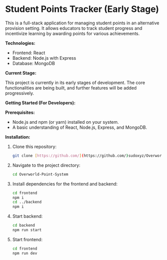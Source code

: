 # Student Points Tracker (Early Stage)

This is a full-stack application for managing student points in an alternative provision setting. It allows educators to track student progress and incentivize learning by awarding points for various achievements.

**Technologies:**

* Frontend: React
* Backend: Node.js with Express
* Database: MongoDB

**Current Stage:**

This project is currently in its early stages of development. The core functionalities are being built, and further features will be added progressively.

**Getting Started (For Developers):**

**Prerequisites:**

* Node.js and npm (or yarn) installed on your system.
* A basic understanding of React, Node.js, Express, and MongoDB.

**Installation:**

1. Clone this repository:

   ```bash
   git clone [https://github.com/](https://github.com/)sudoxyz/Overworld-Point-System.git
   ```
2. Navigate to the project directory:
   ```bash
   cd Overworld-Point-System
   ```

3. Install dependencies for the frontend and backend:
   ```bash
   cd frontend
   npm i
   cd ../backend
   npm i
   ```

4. Start backend:
   ```bash
   cd backend
   npm run start
   ```

5. Start frontend:
   ```bash
   cd frontend
   npm run dev
   ```



